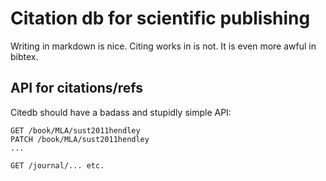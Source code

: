 # Citation db for scientific publishing

Writing in markdown is nice. Citing works in is not. It is even more awful in
bibtex.


## API for citations/refs

Citedb should have a badass and stupidly simple API:

```
GET /book/MLA/sust2011hendley
PATCH /book/MLA/sust2011hendley
...

GET /journal/... etc.
```
